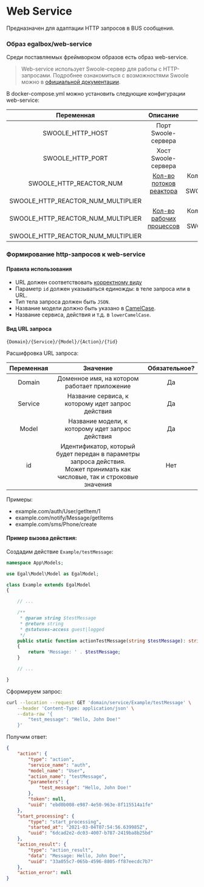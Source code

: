 # Web Service

Предназначен для адаптации HTTP запросов в BUS сообщения.

### Образ egalbox/web-service
Среди поставляемых фреймворком образов есть образ web-service.

> Web-service использует Swoole-сервер для работы с HTTP-запросами. 
> Подробнее ознакомиться с возможностями Swoole можно в [официальной документации](https://www.swoole.co.uk/docs/).

В docker-compose.yml можно установить следующие конфигурации web-service:

| Переменная                            |      Описание             |         Значение по умолчанию     |
|:-------------------------------------:|:-------------------------:|:---------------------------------:|
|  SWOOLE_HTTP_HOST                     | Порт Swoole-сервера       |               '0.0.0.0'           |
|  SWOOLE_HTTP_PORT                     | Хост Swoole-сервера       |                 8080              |
|  SWOOLE_HTTP_REACTOR_NUM              | [Кол-во потоков реактора](https://www.swoole.co.uk/docs/modules/swoole-server/configuration#reactor_num)   |  Количество ядер процессора, умноженное на SWOOLE_HTTP_REACTOR_NUM_MULTIPLIER |
|  SWOOLE_HTTP_REACTOR_NUM_MULTIPLIER   |                           |                   1               |
|  SWOOLE_HTTP_REACTOR_NUM_MULTIPLIER   | [Кол-во рабочих процессов](https://www.swoole.co.uk/docs/modules/swoole-server/configuration#worker_num)   |  Количество ядер процессора, умноженное на SWOOLE_HTTP_WORKER_NUM_MULTIPLIER  |
|  SWOOLE_HTTP_REACTOR_NUM_MULTIPLIER   |                           |                   1               |

### Формирование http-запросов к web-service

#### Правила использования

* URL должен соответствовать [корректному виду](#Вид-url-запроса)
* Параметр `id` должен указываться единожды: в теле запроса или в URL.
* Тип тела запроса должен быть `JSON`.
* Название модели должно быть указано в
  [CamelCase](https://ru.wikipedia.org/wiki/CamelCase).
* Название сервиса, действия и т.д. в `lowerCamelCase`.


#### Вид URL запроса

```
{Domain}/{Service}/{Model}/{Action}/{?id}
```

Расшифровка URL запроса:

| Переменная |                                                           Значение                                                           | Обязательное? |
|:----------:|:----------------------------------------------------------------------------------------------------------------------------:|:-------------:|
|   Domain   |                                         Доменное имя, на котором работает приложение                                         |      Да       |
|  Service   |                                      Название сервиса, к которому идет запрос действия                                       |      Да       |
|   Model    |                                       Название модели, к которому идет запрос действия                                       |      Да       |
|     id     | Идентификатор, который будет передан в параметры запроса действия.<br>Может принимать как числовые, так и строковые значения |      Нет      |

Примеры:
* example.com/auth/User/getItem/1
* example.com/notify/Message/getItems
* example.com/sms/Phone/create


#### Пример вызова действия:

Создадим действие `Example/testMessage`:

```php
namespace App\Models;

use Egal\Model\Model as EgalModel;

class Example extends EgalModel
{

    // ...

    /**
     * @param string $testMessage
     * @return string
     * @statuses-access guest|logged
     */
    public static function actionTestMessage(string $testMessage): string
    {
        return 'Message: ' . $testMessage;
    }

    // ...

}
```

Сформируем запрос:

```bash
curl --location --request GET 'domain/service/Example/testMessage' \
    --header 'Content-Type: application/json' \
    --data-raw '{
        "test_message": "Hello, John Doe!"
    }'
```

Получим ответ:

```json
{
    "action": {
        "type": "action",
        "service_name": "auth",
        "model_name": "User",
        "action_name": "testMessage",
        "parameters": {
            "test_message": "Hello, John Doe!"
        },
        "token": null,
        "uuid": "ebd0b008-e987-4e50-963e-8f115514a1fe"
    },
    "start_processing": {
        "type": "start_processing",
        "started_at": "2021-03-04T07:54:56.639985Z",
        "uuid": "6dcad2e2-dc03-4007-b787-2419ba8b25bd"
    },
    "action_result": {
        "type": "action_result",
        "data": "Message: Hello, John Doe!",
        "uuid": "33a055c7-065b-4596-8805-ff87eecdc7b7"
    },
    "action_error": null
}
```

